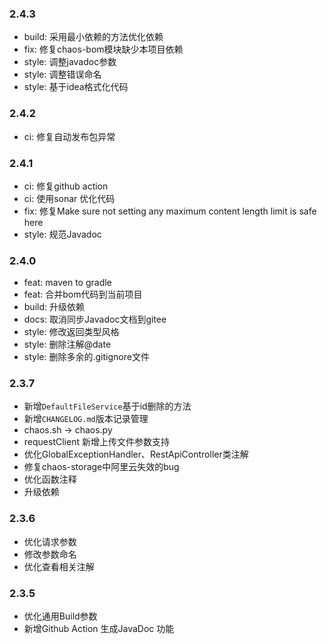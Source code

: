 ### 2.4.3

- build: 采用最小依赖的方法优化依赖
- fix: 修复chaos-bom模块缺少本项目依赖
- style: 调整javadoc参数
- style: 调整错误命名
- style: 基于idea格式化代码

### 2.4.2

- ci: 修复自动发布包异常

### 2.4.1

- ci: 修复github action
- ci: 使用sonar 优化代码
- fix: 修复Make sure not setting any maximum content length limit is safe here
- style: 规范Javadoc

### 2.4.0

- feat: maven to gradle
- feat: 合并bom代码到当前项目
- build: 升级依赖
- docs: 取消同步Javadoc文档到gitee
- style: 修改返回类型风格
- style: 删除注解@date
- style: 删除多余的.gitignore文件

### 2.3.7

- 新增`DefaultFileService`基于id删除的方法
- 新增`CHANGELOG.md`版本记录管理
- chaos.sh -> chaos.py
- requestClient 新增上传文件参数支持
- 优化GlobalExceptionHandler、RestApiController类注解
- 修复chaos-storage中阿里云失效的bug
- 优化函数注释
- 升级依赖

### 2.3.6

- 优化请求参数
- 修改参数命名
- 优化查看相关注解

### 2.3.5

- 优化通用Build参数
- 新增Github Action 生成JavaDoc 功能

